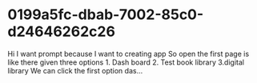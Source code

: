 # 0199a5fc-dbab-7002-85c0-d24646262c26
Hi I want prompt because I want to creating app So open  the first page is  like there given three options  1. Dash board  2. Test book library  3.digital library  We can click the first option das...
